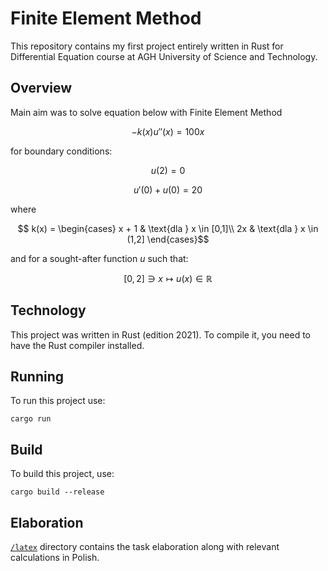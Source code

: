 # Finite Element Method

This repository contains my first project entirely written in Rust for Differential Equation course at AGH University of Science and Technology.

## Overview

Main aim was to solve equation below with Finite Element Method 

$$-k(x) u''(x) = 100x$$

for boundary conditions:

$$ u(2) = 0 $$

$$ u'(0) + u(0) = 20$$

where 

$$ k(x) = 
    \begin{cases}
        x + 1 & \text{dla } x \in [0,1]\\
        2x & \text{dla } x \in (1,2]
    \end{cases}$$

and for  a sought-after function $u$ such that:

$$[0,2] \ni x \mapsto  u(x) \in \mathbb{R}$$

## Technology

This project was written in Rust (edition 2021). To compile it, you need to have the Rust compiler installed.

## Running

To run this project use:

```
cargo run
```

## Build

To build this project, use:

```
cargo build --release
```

## Elaboration

[`/latex`](latex) directory contains the task elaboration along with relevant calculations in Polish.